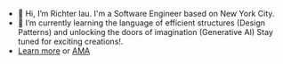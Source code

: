 - 👋 Hi, I’m Richter lau. I'm a Software Engineer based on New York City.
- 🌱 I’m currently learning the language of efficient structures (Design Patterns) and unlocking the doors of imagination (Generative AI) Stay tuned for exciting creations!. 
- [Learn more](https://arrickx.github.io/) or [AMA](https://ama-omega-five.vercel.app/)
